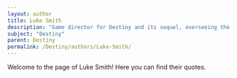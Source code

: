 ```yaml
---
layout: author
title: Luke Smith
description: "Game director for Destiny and its sequel, overseeing the game’s development and narrative direction."
subject: "Destiny"
parent: Destiny
permalink: /Destiny/authors/Luke-Smith/
---
```


Welcome to the page of Luke Smith! Here you can find their quotes.
